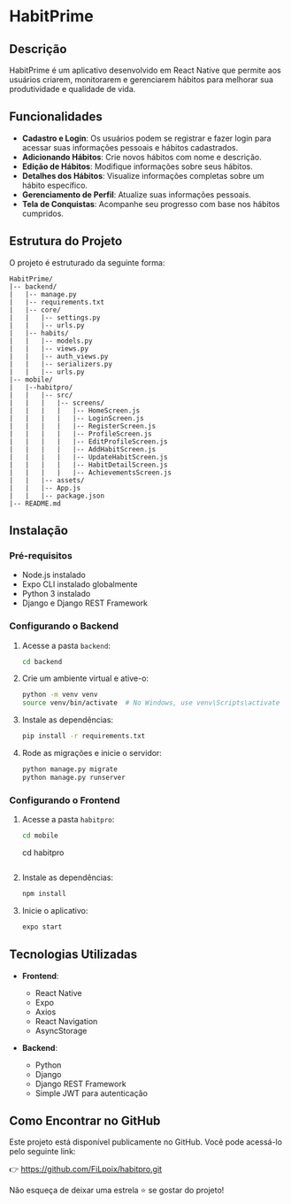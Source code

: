 # HabitPrime

## Descrição
HabitPrime é um aplicativo desenvolvido em React Native que permite aos usuários criarem, monitorarem e gerenciarem hábitos para melhorar sua produtividade e qualidade de vida.

## Funcionalidades
- **Cadastro e Login**: Os usuários podem se registrar e fazer login para acessar suas informações pessoais e hábitos cadastrados.
- **Adicionando Hábitos**: Crie novos hábitos com nome e descrição.
- **Edição de Hábitos**: Modifique informações sobre seus hábitos.
- **Detalhes dos Hábitos**: Visualize informações completas sobre um hábito específico.
- **Gerenciamento de Perfil**: Atualize suas informações pessoais.
- **Tela de Conquistas**: Acompanhe seu progresso com base nos hábitos cumpridos.

## Estrutura do Projeto

O projeto é estruturado da seguinte forma:

```
HabitPrime/
|-- backend/
|   |-- manage.py
|   |-- requirements.txt
|   |-- core/
|   |   |-- settings.py
|   |   |-- urls.py
|   |-- habits/
|   |   |-- models.py
|   |   |-- views.py
|   |   |-- auth_views.py
|   |   |-- serializers.py
|   |   |-- urls.py
|-- mobile/
|   |--habitpro/
|   |   |-- src/
|   |   |   |-- screens/
|   |   |   |   |-- HomeScreen.js
|   |   |   |   |-- LoginScreen.js
|   |   |   |   |-- RegisterScreen.js
|   |   |   |   |-- ProfileScreen.js
|   |   |   |   |-- EditProfileScreen.js
|   |   |   |   |-- AddHabitScreen.js
|   |   |   |   |-- UpdateHabitScreen.js
|   |   |   |   |-- HabitDetailScreen.js
|   |   |   |   |-- AchievementsScreen.js
|   |   |-- assets/
|   |   |-- App.js
|   |   |-- package.json
|-- README.md
```

## Instalação

### Pré-requisitos
- Node.js instalado
- Expo CLI instalado globalmente
- Python 3 instalado
- Django e Django REST Framework

### Configurando o Backend
1. Acesse a pasta `backend`:
   ```sh
   cd backend
   ```
2. Crie um ambiente virtual e ative-o:
   ```sh
   python -m venv venv
   source venv/bin/activate  # No Windows, use venv\Scripts\activate
   ```
3. Instale as dependências:
   ```sh
   pip install -r requirements.txt
   ```
4. Rode as migrações e inicie o servidor:
   ```sh
   python manage.py migrate
   python manage.py runserver
   ```

### Configurando o Frontend
1. Acesse a pasta `habitpro`:
   ```sh
   cd mobile
   ```
   cd habitpro
   ```sh
2. Instale as dependências:
   ```sh
   npm install
   ```
3. Inicie o aplicativo:
   ```sh
   expo start
   ```

## Tecnologias Utilizadas
- **Frontend**:
  - React Native
  - Expo
  - Axios
  - React Navigation
  - AsyncStorage

- **Backend**:
  - Python
  - Django
  - Django REST Framework
  - Simple JWT para autenticação

## Como Encontrar no GitHub

Este projeto está disponível publicamente no GitHub. Você pode acessá-lo pelo seguinte link:

👉 https://github.com/FiLpoix/habitpro.git

Não esqueça de deixar uma estrela ⭐ se gostar do projeto!